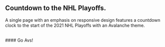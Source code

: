 ## Countdown to the NHL Playoffs.
A single page with an emphasis on responsive design features a countdown clock to the start of the 2021 NHL Playoffs with an Avalanche theme.

<br>
#### Go Avs!
